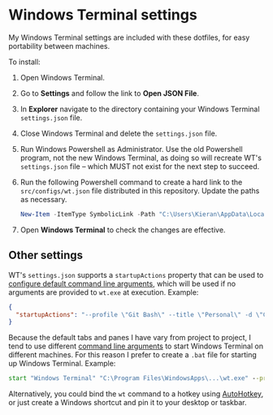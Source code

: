 # Windows Terminal settings

My Windows Terminal settings are included with these dotfiles, for easy portability between machines.

To install:

1.  Open Windows Terminal. 

2.  Go to **Settings** and follow the link to **Open JSON File**.

3.  In **Explorer** navigate to the directory containing your Windows Terminal `settings.json` file.

4.  Close Windows Terminal and delete the `settings.json` file. 

5.  Run Windows Powershell as Administrator. Use the old Powershell program, not the new Windows Terminal, as doing so will recreate WT's `settings.json` file – which MUST not exist for the next step to succeed.

6.  Run the following Powershell command to create a hard link to the `src/configs/wt.json` file distributed in this repository. Update the paths as necessary.

    ```powershell
    New-Item -ItemType SymbolicLink -Path "C:\Users\Kieran\AppData\Local\Packages\Microsoft.WindowsTerminal_[hash]\LocalState\settings.json" -Target "C:\path\to\dotfiles\src\configs\wt.json"
    ```

7.  Open **Windows Terminal** to check the changes are effective.

## Other settings

WT's `settings.json` supports a `startupActions` property that can be used to [configure default command line arguments](https://learn.microsoft.com/en-us/windows/terminal/customize-settings/startup#startup-actions), which will be used if no arguments are provided to `wt.exe` at execution. Example:

```json
{
  "startupActions": "--profile \"Git Bash\" --title \"Personal\" -d \"C:\\dev\\personal\"; new-tab --profile \"Git Bash\" --title \"Work\" -d \"C:\\dev\\work\"; focus-tab -t 1 "
}
```

Because the default tabs and panes I have vary from project to project, I tend to use different [command line arguments](https://learn.microsoft.com/en-us/windows/terminal/command-line-arguments) to start Windows Terminal on different machines. For this reason I prefer to create a `.bat` file for starting up Windows Terminal. Example:

```bat
start "Windows Terminal" "C:\Program Files\WindowsApps\...\wt.exe" --profile "Git Bash" --title "Personal" -d "C:\dev\personal"; new-tab --profile "Git Bash" --title "Work" -d "C:\dev\work"; focus-tab -t 1
```

Alternatively, you could bind the `wt` command to a hotkey using [AutoHotkey](https://www.autohotkey.com/), or just create a Windows shortcut and pin it to your desktop or taskbar.
